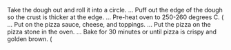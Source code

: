 Take the dough out and roll it into a circle. ...
Puff out the edge of the dough so the crust is thicker at the edge. ...
Pre-heat oven to 250-260 degrees C. ( ...
Put on the pizza sauce, cheese, and toppings. ...
Put the pizza on the pizza stone in the oven. ...
Bake for 30 minutes or until pizza is crispy and golden brown. (